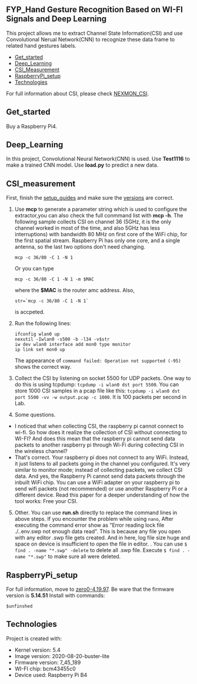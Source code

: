 ## FYP_Hand Gesture Recognition Based on WI-FI Signals and Deep Learning
This project allows me to extract Channel State Information(CSI) and use Convolutional Nerual Network(CNN) to recognize these data frame to related hand gestures labels.
* [Get_started](#get_started)
* [Deep_Learning](#deep_learning)
* [CSI_Measurement](#csi_measurement)
* [RaspberryPi_setup](#raspberrypi_setup)
* [Technologies](#technologies)

For full information about CSI, please check [NEXMON_CSI](https://github.com/seemoo-lab/nexmon_csi).

## Get_started
Buy a Raspberry Pi4.
	
## Deep_Learning
In this project, Convolutional Neural Network(CNN) is used.
Use **Test1116** to make a trained CNN model.
Use **load.py** to predict a new data.

## CSI_measurement  
First, finish the [setup_guides](#setup) and make sure the [versions](#technologies) are correct.

1. Use **mcp** to generate a parameter string which is used to configure the extractor,you can also check the full conmmand list with **mcp -h**. The following sample  collects    CSI on channel 36 (5GHz, it is the only channel worked in most of the time, and also 5GHz has less interruptions) with bandwidth 80 MHz on first core of the WiFi chip, for the  first spatial stream. Raspberry Pi has only one core, and a single antenna, so the last two options don't need changing.
   ```
   mcp -c 36/80 -C 1 -N 1
   ```
   Or you can type
   ```
   mcp -c 36/80 -C 1 -N 1 -m $MAC 	
   ```
   where the **$MAC** is the router amc address.
   Also, 
   ```
   str=`mcp -c 36/80 -C 1 -N 1`
   ```
   is accpeted.
   
2. Run the following lines:
   ```
   ifconfig wlan0 up
   nexutil -Iwlan0 -s500 -b -l34 -v$str
   iw dev wlan0 interface add mon0 type monitor
   ip link set mon0 up
   ```
   The appearance of ```command failed: Operation not supported (-95)``` shows the correct way.
   
3. Collect the CSI by listening on socket 5500 for UDP packets. One way to do this is using tcpdump: ```tcpdump -i wlan0 dst port 5500```. You can store 1000 CSI samples in a pcap file like this: ```tcpdump -i wlan0 dst port 5500 -vv -w output.pcap -c 1000```. It is 100 packets per second in Lab.

4. Some questions.
- I noticed that when collecting CSI, the raspberry pi cannot connect to wi-fi. So how does it realize the collection of CSI without connecting to WI-FI? And does this mean that the raspberry pi cannot send data packets to another raspberry pi through Wi-Fi during collecting CSI in the wireless channel?
- That's correct. Your raspberry pi does not connect to any WiFi. Instead, it just listens to all packets going in the channel you configured. It's very similar to monitor mode; instead of collecting packets, we collect CSI data. And yes, the Raspberry Pi cannot send data packets through the inbuilt WiFi chip. You can use a WiFi adapter on your raspberry pi to send wifi packets (not recommended) or use another Raspberry Pi or a different device. Read this paper for a deeper understanding of how the tool works: Free your CSI.

5. Other. You can use **run.sh** directly to replace the command lines in above steps. If you encounter the problem while using ```nano```, After executing the command error show as "Error reading lock file ./..env.swp not enough data read". This is because any file you open with any editor .swp file gets created. And in here, log file size huge and space on device is insufficient to open the file in editor. . You can use ```$ find . -name "*.swp" -delete``` to delete all .swp file. Execute ```$ find . -name "*.swp"``` to make sure all were deleted.

## RaspberryPi_setup
For full information, move to [zero0-4.19.97](https://github.com/nexmonster/nexmon_csi/tree/pi-4.19.97). Be ware that the firmware version is **5.14.51**
Install with commands:

```
$unfinshed
```

## Technologies
Project is created with:
* Kernel version: 5.4
* Image version: 2020-08-20-buster-lite
* Firmware version: 7_45_189 
* WI-FI chip: bcm43455c0
* Device used: Raspberry Pi B4
	



